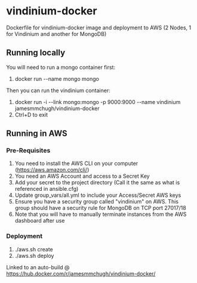 # vindinium-docker
Dockerfile for vindinium-docker image and deployment to AWS (2 Nodes, 1 for Vindinium and another for MongoDB)

## Running locally
You will need to run a mongo container first:
1. docker run --name mongo mongo

Then you can run the vindinium container:
1. docker run -i --link mongo:mongo -p 9000:9000 --name vindinium jamesmmchugh/vindinium-docker
3. Ctrl+D to exit

## Running in AWS

### Pre-Requisites

1. You need to install the AWS CLI on your computer (https://aws.amazon.com/cli/)
2. You need an AWS Account and access to a Secret Key
3. Add your secret to the project directory (Call it the same as what is referenced in ansible.cfg)
4. Update group_vars/all.yml to include your Access/Secret AWS keys
5. Ensure you have a security group called "vindinium" on AWS. This group should have a security rule for MongoDB on TCP port 27017/18
6. Note that you will have to manually terminate instances from the AWS dashboard after use

### Deployment

1. ./aws.sh create
2. ./aws.sh deploy

Linked to an auto-build @ https://hub.docker.com/r/jamesmmchugh/vindinium-docker/

